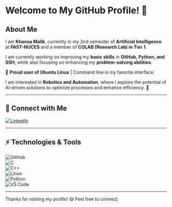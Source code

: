 # Welcome to My GitHub Profile! 👋  

## About Me  
I am **Khansa Malik**, currently in my 2nd semester of **Artificial Intelligence** at **FAST-NUCES** and a member of **COLAB (Research Lab) in Tier 1**.  

I am currently working on improving my **basic skills** in **GitHub, Python, and SSH**, while also focusing on enhancing my **problem-solving abilities**.  

🐧 **Proud user of Ubuntu Linux** | Command line is my favorite interface.  

I am interested in **Robotics and Automation**, where I explore the potential of AI-driven solutions to optimize processes and enhance efficiency. 🚀  

---

## 🔗 Connect with Me  
[![LinkedIn](https://img.shields.io/badge/LinkedIn-Khansa%20Malik-blue)](https://www.linkedin.com/in/khansa-malik-911b26348/)


---

## ⚡ Technologies & Tools  
![GitHub](https://img.shields.io/badge/GitHub-181717?style=for-the-badge&logo=github&logoColor=white)  
![C](https://img.shields.io/badge/C-A8B9CC?style=for-the-badge&logo=c&logoColor=white)  
![C++](https://img.shields.io/badge/C++-00599C?style=for-the-badge&logo=c%2B%2B&logoColor=white)  
![Linux](https://img.shields.io/badge/Linux-FCC624?style=for-the-badge&logo=linux&logoColor=black)  
![Python](https://img.shields.io/badge/Python-3776AB?style=for-the-badge&logo=python&logoColor=white)  
![VS Code](https://img.shields.io/badge/VS%20Code-007ACC?style=for-the-badge&logo=visual-studio-code&logoColor=white)  

---

Thanks for visiting my profile! 😃 Feel free to connect.  
